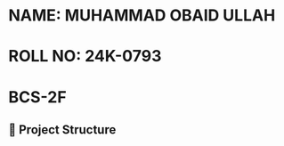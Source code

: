 # NAME: MUHAMMAD OBAID ULLAH
# ROLL NO: 24K-0793
# BCS-2F


## 📂 Project Structure

<!-- BEGIN_FILE_TREE -->
<!-- END_FILE_TREE -->
